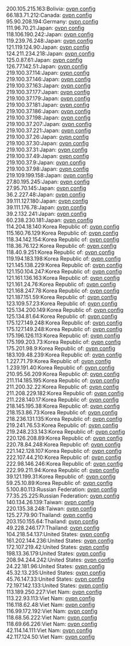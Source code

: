 200.105.215.163:Bolivia: [ovpn config](vpn/200_105_215_163.ovpn)  
66.183.71.212:Canada: [ovpn config](vpn/66_183_71_212.ovpn)  
95.90.208.194:Germany: [ovpn config](vpn/95_90_208_194.ovpn)  
111.96.70.21:Japan: [ovpn config](vpn/111_96_70_21.ovpn)  
118.106.190.242:Japan: [ovpn config](vpn/118_106_190_242.ovpn)  
119.239.76.248:Japan: [ovpn config](vpn/119_239_76_248.ovpn)  
121.119.124.90:Japan: [ovpn config](vpn/121_119_124_90.ovpn)  
124.211.234.218:Japan: [ovpn config](vpn/124_211_234_218.ovpn)  
125.0.87.61:Japan: [ovpn config](vpn/125_0_87_61.ovpn)  
126.77.142.51:Japan: [ovpn config](vpn/126_77_142_51.ovpn)  
219.100.37.114:Japan: [ovpn config](vpn/219_100_37_114.ovpn)  
219.100.37.146:Japan: [ovpn config](vpn/219_100_37_146.ovpn)  
219.100.37.163:Japan: [ovpn config](vpn/219_100_37_163.ovpn)  
219.100.37.177:Japan: [ovpn config](vpn/219_100_37_177.ovpn)  
219.100.37.179:Japan: [ovpn config](vpn/219_100_37_179.ovpn)  
219.100.37.181:Japan: [ovpn config](vpn/219_100_37_181.ovpn)  
219.100.37.186:Japan: [ovpn config](vpn/219_100_37_186.ovpn)  
219.100.37.198:Japan: [ovpn config](vpn/219_100_37_198.ovpn)  
219.100.37.207:Japan: [ovpn config](vpn/219_100_37_207.ovpn)  
219.100.37.221:Japan: [ovpn config](vpn/219_100_37_221.ovpn)  
219.100.37.26:Japan: [ovpn config](vpn/219_100_37_26.ovpn)  
219.100.37.30:Japan: [ovpn config](vpn/219_100_37_30.ovpn)  
219.100.37.31:Japan: [ovpn config](vpn/219_100_37_31.ovpn)  
219.100.37.49:Japan: [ovpn config](vpn/219_100_37_49.ovpn)  
219.100.37.9:Japan: [ovpn config](vpn/219_100_37_9.ovpn)  
219.100.37.98:Japan: [ovpn config](vpn/219_100_37_98.ovpn)  
219.109.199.158:Japan: [ovpn config](vpn/219_109_199_158.ovpn)  
27.80.195.245:Japan: [ovpn config](vpn/27_80_195_245.ovpn)  
27.95.70.145:Japan: [ovpn config](vpn/27_95_70_145.ovpn)  
36.2.227.48:Japan: [ovpn config](vpn/36_2_227_48.ovpn)  
39.111.127.180:Japan: [ovpn config](vpn/39_111_127_180.ovpn)  
39.111.176.78:Japan: [ovpn config](vpn/39_111_176_78.ovpn)  
39.2.132.241:Japan: [ovpn config](vpn/39_2_132_241.ovpn)  
60.238.230.181:Japan: [ovpn config](vpn/60_238_230_181.ovpn)  
114.204.18.140:Korea Republic of: [ovpn config](vpn/114_204_18_140.ovpn)  
115.160.76.129:Korea Republic of: [ovpn config](vpn/115_160_76_129.ovpn)  
118.34.142.154:Korea Republic of: [ovpn config](vpn/118_34_142_154.ovpn)  
118.36.76.122:Korea Republic of: [ovpn config](vpn/118_36_76_122.ovpn)  
118.40.9.251:Korea Republic of: [ovpn config](vpn/118_40_9_251.ovpn)  
119.194.183.198:Korea Republic of: [ovpn config](vpn/119_194_183_198.ovpn)  
121.145.138.229:Korea Republic of: [ovpn config](vpn/121_145_138_229.ovpn)  
121.150.104.247:Korea Republic of: [ovpn config](vpn/121_150_104_247.ovpn)  
121.161.136.163:Korea Republic of: [ovpn config](vpn/121_161_136_163.ovpn)  
121.161.24.76:Korea Republic of: [ovpn config](vpn/121_161_24_76.ovpn)  
121.168.247.78:Korea Republic of: [ovpn config](vpn/121_168_247_78.ovpn)  
121.187.151.59:Korea Republic of: [ovpn config](vpn/121_187_151_59.ovpn)  
123.109.57.23:Korea Republic of: [ovpn config](vpn/123_109_57_23.ovpn)  
125.134.200.149:Korea Republic of: [ovpn config](vpn/125_134_200_149.ovpn)  
125.134.81.64:Korea Republic of: [ovpn config](vpn/125_134_81_64.ovpn)  
175.127.149.248:Korea Republic of: [ovpn config](vpn/175_127_149_248.ovpn)  
175.127.149.248:Korea Republic of: [ovpn config](vpn/175_127_149_248.ovpn)  
175.196.126.113:Korea Republic of: [ovpn config](vpn/175_196_126_113.ovpn)  
175.199.203.73:Korea Republic of: [ovpn config](vpn/175_199_203_73.ovpn)  
175.201.98.9:Korea Republic of: [ovpn config](vpn/175_201_98_9.ovpn)  
183.109.48.239:Korea Republic of: [ovpn config](vpn/183_109_48_239.ovpn)  
1.227.71.79:Korea Republic of: [ovpn config](vpn/1_227_71_79.ovpn)  
1.239.191.40:Korea Republic of: [ovpn config](vpn/1_239_191_40.ovpn)  
210.95.56.209:Korea Republic of: [ovpn config](vpn/210_95_56_209.ovpn)  
211.114.185.195:Korea Republic of: [ovpn config](vpn/211_114_185_195.ovpn)  
211.200.32.22:Korea Republic of: [ovpn config](vpn/211_200_32_22.ovpn)  
211.208.229.182:Korea Republic of: [ovpn config](vpn/211_208_229_182.ovpn)  
211.228.140.17:Korea Republic of: [ovpn config](vpn/211_228_140_17.ovpn)  
218.145.195.38:Korea Republic of: [ovpn config](vpn/218_145_195_38.ovpn)  
218.153.86.73:Korea Republic of: [ovpn config](vpn/218_153_86_73.ovpn)  
218.236.131.135:Korea Republic of: [ovpn config](vpn/218_236_131_135.ovpn)  
219.241.76.53:Korea Republic of: [ovpn config](vpn/219_241_76_53.ovpn)  
219.248.233.143:Korea Republic of: [ovpn config](vpn/219_248_233_143.ovpn)  
220.126.208.89:Korea Republic of: [ovpn config](vpn/220_126_208_89.ovpn)  
220.78.84.248:Korea Republic of: [ovpn config](vpn/220_78_84_248.ovpn)  
221.142.128.107:Korea Republic of: [ovpn config](vpn/221_142_128_107.ovpn)  
222.107.44.210:Korea Republic of: [ovpn config](vpn/222_107_44_210.ovpn)  
222.98.146.246:Korea Republic of: [ovpn config](vpn/222_98_146_246.ovpn)  
222.99.211.94:Korea Republic of: [ovpn config](vpn/222_99_211_94.ovpn)  
39.121.199.31:Korea Republic of: [ovpn config](vpn/39_121_199_31.ovpn)  
59.25.10.89:Korea Republic of: [ovpn config](vpn/59_25_10_89.ovpn)  
5.100.80.113:Russian Federation: [ovpn config](vpn/5_100_80_113.ovpn)  
77.35.25.225:Russian Federation: [ovpn config](vpn/77_35_25_225.ovpn)  
140.134.26.139:Taiwan: [ovpn config](vpn/140_134_26_139.ovpn)  
220.135.38.248:Taiwan: [ovpn config](vpn/220_135_38_248.ovpn)  
125.27.79.90:Thailand: [ovpn config](vpn/125_27_79_90.ovpn)  
203.150.155.64:Thailand: [ovpn config](vpn/203_150_155_64.ovpn)  
49.228.246.177:Thailand: [ovpn config](vpn/49_228_246_177.ovpn)  
104.218.54.137:United States: [ovpn config](vpn/104_218_54_137.ovpn)  
161.202.144.236:United States: [ovpn config](vpn/161_202_144_236.ovpn)  
172.107.219.42:United States: [ovpn config](vpn/172_107_219_42.ovpn)  
198.13.36.179:United States: [ovpn config](vpn/198_13_36_179.ovpn)  
208.94.244.242:United States: [ovpn config](vpn/208_94_244_242.ovpn)  
24.22.181.96:United States: [ovpn config](vpn/24_22_181_96.ovpn)  
45.32.13.235:United States: [ovpn config](vpn/45_32_13_235.ovpn)  
45.76.147.33:United States: [ovpn config](vpn/45_76_147_33.ovpn)  
72.197.142.133:United States: [ovpn config](vpn/72_197_142_133.ovpn)  
113.189.250.227:Viet Nam: [ovpn config](vpn/113_189_250_227.ovpn)  
113.22.93.113:Viet Nam: [ovpn config](vpn/113_22_93_113.ovpn)  
116.118.62.48:Viet Nam: [ovpn config](vpn/116_118_62_48.ovpn)  
116.99.172.192:Viet Nam: [ovpn config](vpn/116_99_172_192.ovpn)  
118.68.56.222:Viet Nam: [ovpn config](vpn/118_68_56_222.ovpn)  
118.69.66.226:Viet Nam: [ovpn config](vpn/118_69_66_226.ovpn)  
42.114.14.111:Viet Nam: [ovpn config](vpn/42_114_14_111.ovpn)  
42.117.124.50:Viet Nam: [ovpn config](vpn/42_117_124_50.ovpn)  
